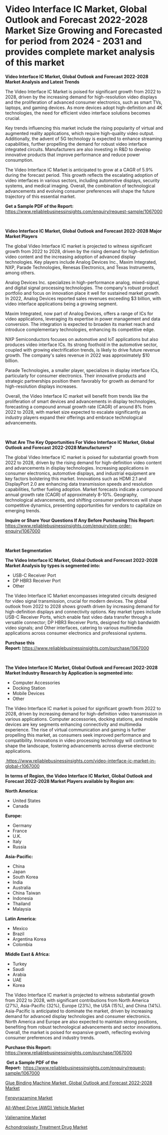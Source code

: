 <p><h1>Video Interface IC Market, Global Outlook and Forecast 2022-2028 Market Size Growing and Forecasted for period from 2024 - 2031 and provides complete market analysis of this market</h1></p><p><strong>Video Interface IC Market, Global Outlook and Forecast 2022-2028 Market Analysis and Latest Trends</strong></p>
<p><p>The Video Interface IC Market is poised for significant growth from 2022 to 2028, driven by the increasing demand for high-resolution video displays and the proliferation of advanced consumer electronics, such as smart TVs, laptops, and gaming devices. As more devices adopt high-definition and 4K technologies, the need for efficient video interface solutions becomes crucial.</p><p>Key trends influencing this market include the rising popularity of virtual and augmented reality applications, which require high-quality video output. Additionally, the advent of 5G technology is expected to enhance streaming capabilities, further propelling the demand for robust video interface integrated circuits. Manufacturers are also investing in R&D to develop innovative products that improve performance and reduce power consumption.</p><p>The Video Interface IC Market is anticipated to grow at a CAGR of 5.9% during the forecast period. This growth reflects the escalating adoption of video interfaces in various sectors, including automotive displays, security systems, and medical imaging. Overall, the combination of technological advancements and evolving consumer preferences will shape the future trajectory of this essential market.</p></p>
<p><strong>Get a Sample PDF of the Report:&nbsp;</strong> <a href="https://www.reliablebusinessinsights.com/enquiry/request-sample/1067000">https://www.reliablebusinessinsights.com/enquiry/request-sample/1067000</a></p>
<p>&nbsp;</p>
<p><strong>Video Interface IC Market, Global Outlook and Forecast 2022-2028 Major Market Players</strong></p>
<p><p>The global Video Interface IC market is projected to witness significant growth from 2022 to 2028, driven by the rising demand for high-definition video content and the increasing adoption of advanced display technologies. Key players include Analog Devices Inc., Maxim Integrated, NXP, Parade Technologies, Renesas Electronics, and Texas Instruments, among others.</p><p>Analog Devices Inc. specializes in high-performance analog, mixed-signal, and digital signal processing technologies. The company's robust product portfolio and focus on innovation place it well for sustained market growth. In 2022, Analog Devices reported sales revenues exceeding $3 billion, with video interface applications being a growing segment.</p><p>Maxim Integrated, now part of Analog Devices, offers a range of ICs for video applications, leveraging its expertise in power management and data conversion. The integration is expected to broaden its market reach and introduce complementary technologies, enhancing its competitive edge.</p><p>NXP Semiconductors focuses on automotive and IoT applications but also produces video interface ICs. Its strong foothold in the automotive sector, coupled with growing electrification trends, is likely to drive future revenue growth. The company's sales revenue in 2022 was approximately $10 billion.</p><p>Parade Technologies, a smaller player, specializes in display interface ICs, particularly for consumer electronics. Their innovative products and strategic partnerships position them favorably for growth as demand for high-resolution displays increases.</p><p>Overall, the Video Interface IC market will benefit from trends like the proliferation of smart devices and advancements in display technologies, forecasting a compound annual growth rate (CAGR) of around 8% from 2022 to 2028, with market size expected to escalate significantly as industry players expand their offerings and embrace technological advancements.</p></p>
<p>&nbsp;</p>
<p><strong>What Are The Key Opportunities For Video Interface IC Market, Global Outlook and Forecast 2022-2028 Manufacturers?</strong></p>
<p><p>The global Video Interface IC market is poised for substantial growth from 2022 to 2028, driven by the rising demand for high-definition video content and advancements in display technologies. Increasing applications in consumer electronics, automotive displays, and industrial equipment are key factors bolstering this market. Innovations such as HDMI 2.1 and DisplayPort 2.0 are enhancing data transmission speeds and resolution capabilities, further fueling adoption. Market forecasts indicate a compound annual growth rate (CAGR) of approximately 8-10%. Geography, technological advancements, and shifting consumer preferences will shape competitive dynamics, presenting opportunities for vendors to capitalize on emerging trends.</p></p>
<p><strong>Inquire or Share Your Questions If Any Before Purchasing This Report:</strong> <a href="https://www.reliablebusinessinsights.com/enquiry/pre-order-enquiry/1067000">https://www.reliablebusinessinsights.com/enquiry/pre-order-enquiry/1067000</a></p>
<p>&nbsp;</p>
<p><strong>Market Segmentation</strong></p>
<p><strong>The Video Interface IC Market, Global Outlook and Forecast 2022-2028 Market Analysis by types is segmented into:</strong></p>
<p><ul><li>USB-C Receiver Port</li><li>DP HBR3 Receiver Port</li><li>Other</li></ul></p>
<p><p>The Video Interface IC Market encompasses integrated circuits designed for video signal transmission, crucial for modern devices. The global outlook from 2022 to 2028 shows growth driven by increasing demand for high-definition displays and connectivity options. Key market types include USB-C Receiver Ports, which enable fast video data transfer through a versatile connector; DP HBR3 Receiver Ports, designed for high bandwidth video signals; and Other interfaces, catering to various multimedia applications across consumer electronics and professional systems.</p></p>
<p><strong>Purchase this Report:&nbsp;</strong><a href="https://www.reliablebusinessinsights.com/purchase/1067000">https://www.reliablebusinessinsights.com/purchase/1067000</a></p>
<p>&nbsp;</p>
<p><strong>The Video Interface IC Market, Global Outlook and Forecast 2022-2028 Market Industry Research by Application is segmented into:</strong></p>
<p><ul><li>Computer Accessories</li><li>Docking Station</li><li>Mobile Devices</li><li>Other</li></ul></p>
<p><p>The Video Interface IC market is poised for significant growth from 2022 to 2028, driven by increasing demand for high-definition video transmission in various applications. Computer accessories, docking stations, and mobile devices are key segments enhancing connectivity and multimedia experience. The rise of virtual communication and gaming is further propelling this market, as consumers seek improved performance and compatibility. Innovations in video processing technology will continue to shape the landscape, fostering advancements across diverse electronic applications.</p></p>
<p><a href="https://www.reliablebusinessinsights.com/video-interface-ic-market-in-global-r1067000">&nbsp;https://www.reliablebusinessinsights.com/video-interface-ic-market-in-global-r1067000</a></p>
<p><strong>In terms of Region, the Video Interface IC Market, Global Outlook and Forecast 2022-2028 Market Players available by Region are:</strong></p>
<p>
    <p> <strong> North America: </strong>
        <ul>
            <li>United States</li>
            <li>Canada</li>
        </ul>
        </p> 
    <p> <strong> Europe: </strong>
        <ul>
            <li>Germany</li>
            <li>France</li>
            <li>U.K.</li>
            <li>Italy</li>
            <li>Russia</li>
        </ul>
        </p> 
    <p> <strong> Asia-Pacific: </strong>
        <ul>
            <li>China</li>
            <li>Japan</li>
            <li>South Korea</li>
            <li>India</li>
            <li>Australia</li>
            <li>China Taiwan</li>
            <li>Indonesia</li>
            <li>Thailand</li>
            <li>Malaysia</li>
        </ul>
        </p> 
    <p> <strong> Latin America: </strong>
        <ul>
            <li>Mexico</li>
            <li>Brazil</li>
            <li>Argentina Korea</li>
            <li>Colombia</li>
        </ul>
        </p> 
    <p> <strong> Middle East & Africa: </strong>
        <ul>
            <li>Turkey</li>
            <li>Saudi</li>
            <li>Arabia</li>
            <li>UAE</li>
            <li>Korea</li>
        </ul>
    </p>
    </p>
<p><p>The Video Interface IC market is projected to witness substantial growth from 2022 to 2028, with significant contributions from North America (27%), Asia-Pacific (32%), Europe (23%), the USA (15%), and China (14%). Asia-Pacific is anticipated to dominate the market, driven by increasing demand for advanced display technologies and consumer electronics. North America and Europe are also expected to maintain strong positions, benefiting from robust technological advancements and sector innovations. Overall, the market is poised for expansive growth, reflecting evolving consumer preferences and industry trends.</p></p>
<p><strong>Purchase this Report: </strong><a href="https://www.reliablebusinessinsights.com/purchase/1067000">https://www.reliablebusinessinsights.com/purchase/1067000</a></p>
<p>&nbsp;<strong>Get a Sample PDF of the Report:&nbsp;&nbsp;</strong><a href="https://www.reliablebusinessinsights.com/enquiry/request-sample/1067000">https://www.reliablebusinessinsights.com/enquiry/request-sample/1067000</a></p>
<p><strong></strong></p>
<p><p><a href="https://github.com/bmorecock/Market-Research-Report-List-5/blob/main/glue-binding-machine-market-global-outlook-and-forecast-2022-2028-market.md">Glue Binding Machine Market, Global Outlook and Forecast 2022-2028 Market</a></p><p><a href="https://www.linkedin.com/pulse/mapping-fenpyrazamine-market-trends-challenges-breakthroughs-15tge?trackingId=VQjXMiwmQSWAHa2vyK0zrA%3D%3D">Fenpyrazamine Market</a></p><p><a href="https://medium.com/@neilrogers69/all-wheel-drive-awd-vehicle-market-report-by-product-type-autonomous-manual-end-use-passenger-6708229f79eb">All-Wheel Drive (AWD) Vehicle Market</a></p><p><a href="https://www.linkedin.com/pulse/insights-valienamine-market-size-which-expanding-55-cagr-from-rd48e?trackingId=2iMCPhpeTRCo75oPOs7KEw%3D%3D">Valienamine Market</a></p><p><a href="https://issuu.com/reportprime-2/docs/achondroplasty-treatment-drug-marke_7f59e0e366476d">Achondroplasty Treatment Drug Market</a></p></p>